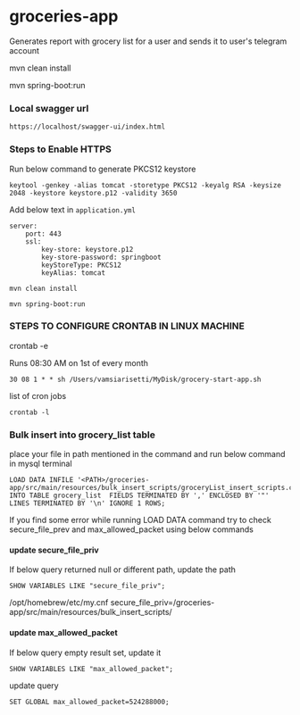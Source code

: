 # groceries-app

Generates report with grocery list for a user and sends it to user's telegram account

mvn clean install

mvn spring-boot:run

### Local swagger url
`https://localhost/swagger-ui/index.html`

### Steps to Enable HTTPS

Run below command to generate PKCS12 keystore

`keytool -genkey -alias tomcat -storetype PKCS12 -keyalg RSA -keysize 2048 -keystore keystore.p12 -validity 3650`

Add below text in `application.yml`

```
server:
    port: 443
    ssl:
        key-store: keystore.p12
        key-store-password: springboot
        keyStoreType: PKCS12
        keyAlias: tomcat
```

`mvn clean install`

`mvn spring-boot:run`


### STEPS TO CONFIGURE CRONTAB IN LINUX MACHINE

crontab -e

Runs 08:30 AM on 1st of every month

`30 08 1 * * sh /Users/vamsiarisetti/MyDisk/grocery-start-app.sh`

list of cron jobs

`crontab -l`


### Bulk insert into grocery_list table
place your file in path mentioned in the command and run below command in mysql terminal


```
LOAD DATA INFILE '<PATH>/groceries-app/src/main/resources/bulk_insert_scripts/groceryList_insert_scripts.csv' INTO TABLE grocery_list  FIELDS TERMINATED BY ',' ENCLOSED BY '"' LINES TERMINATED BY '\n' IGNORE 1 ROWS;
```

If you find some error while running LOAD DATA command try to check secure_file_prev and max_allowed_packet using below commands
#### update secure_file_priv

If below query returned null or different path, update the path

```SHOW VARIABLES LIKE "secure_file_priv";```

/opt/homebrew/etc/my.cnf
secure_file_priv=<path>/groceries-app/src/main/resources/bulk_insert_scripts/

#### update max_allowed_packet

If below query empty result set, update it

```SHOW VARIABLES LIKE "max_allowed_packet";```

update query

```SET GLOBAL max_allowed_packet=524288000;```
